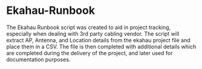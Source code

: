 # Ekahau-Runbook

The Ekahau Runbook script was created to aid in project tracking, especially when dealing with 3rd party cabling vendor.
The script will extract AP, Antenna, and Location details from the ekahau project file and place them in a CSV.
The file is then completed with additional details which are completed during the delivery of the project, and later used for documentation purposes.


